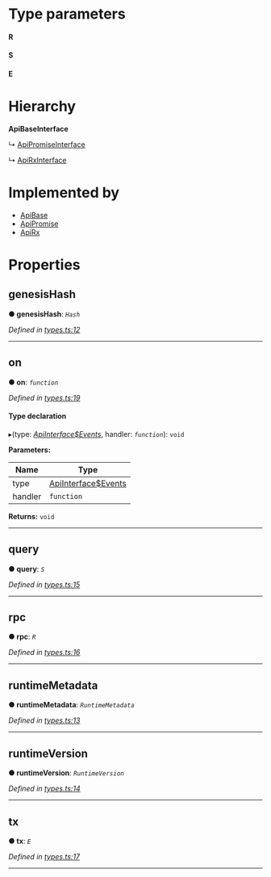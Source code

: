 

# Type parameters
#### R 
#### S 
#### E 
# Hierarchy

**ApiBaseInterface**

↳  [ApiPromiseInterface](_promise_types_.apipromiseinterface.md)

↳  [ApiRxInterface](_rx_types_.apirxinterface.md)

# Implemented by

* [ApiBase](../classes/_base_.apibase.md)
* [ApiPromise](../classes/_promise_index_.apipromise.md)
* [ApiRx](../classes/_rx_index_.apirx.md)

# Properties

<a id="genesishash"></a>

##  genesisHash

**● genesisHash**: *`Hash`*

*Defined in [types.ts:12](https://github.com/polkadot-js/api/blob/6cab9be/packages/api/src/types.ts#L12)*

___
<a id="on"></a>

##  on

**● on**: *`function`*

*Defined in [types.ts:19](https://github.com/polkadot-js/api/blob/6cab9be/packages/api/src/types.ts#L19)*

#### Type declaration
▸(type: *[ApiInterface$Events](../modules/_types_.md#apiinterface_events)*, handler: *`function`*): `void`

**Parameters:**

| Name | Type |
| ------ | ------ |
| type | [ApiInterface$Events](../modules/_types_.md#apiinterface_events) |
| handler | `function` |

**Returns:** `void`

___
<a id="query"></a>

##  query

**● query**: *`S`*

*Defined in [types.ts:15](https://github.com/polkadot-js/api/blob/6cab9be/packages/api/src/types.ts#L15)*

___
<a id="rpc"></a>

##  rpc

**● rpc**: *`R`*

*Defined in [types.ts:16](https://github.com/polkadot-js/api/blob/6cab9be/packages/api/src/types.ts#L16)*

___
<a id="runtimemetadata"></a>

##  runtimeMetadata

**● runtimeMetadata**: *`RuntimeMetadata`*

*Defined in [types.ts:13](https://github.com/polkadot-js/api/blob/6cab9be/packages/api/src/types.ts#L13)*

___
<a id="runtimeversion"></a>

##  runtimeVersion

**● runtimeVersion**: *`RuntimeVersion`*

*Defined in [types.ts:14](https://github.com/polkadot-js/api/blob/6cab9be/packages/api/src/types.ts#L14)*

___
<a id="tx"></a>

##  tx

**● tx**: *`E`*

*Defined in [types.ts:17](https://github.com/polkadot-js/api/blob/6cab9be/packages/api/src/types.ts#L17)*

___

